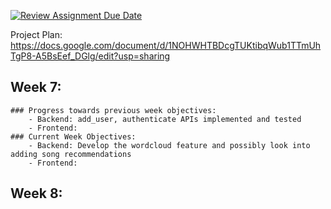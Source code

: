 [![Review Assignment Due Date](https://classroom.github.com/assets/deadline-readme-button-24ddc0f5d75046c5622901739e7c5dd533143b0c8e959d652212380cedb1ea36.svg)](https://classroom.github.com/a/3e23_jye)

Project Plan:
https://docs.google.com/document/d/1NOHWHTBDcgTUKtibqWub1TTmUhTgP8-A5BsEef_DGlg/edit?usp=sharing

## Week 7:
    ### Progress towards previous week objectives:
        - Backend: add_user, authenticate APIs implemented and tested 
        - Frontend: 
    ### Current Week Objectives:
        - Backend: Develop the wordcloud feature and possibly look into adding song recommendations 
        - Frontend: 
        
## Week 8:
